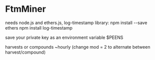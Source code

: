 # FtmMiner

needs node.js and ethers.js, log-timestamp library:
npm install --save ethers
npm install log-timestamp

save your private key as an environment variable $PEENS

harvests or compounds ~hourly (change mod = 2 to alternate between harvest/compound)
